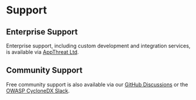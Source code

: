 # Support

## Enterprise Support

Enterprise support, including custom development and integration services, is available via [AppThreat Ltd][appthreat-homepage]. 


## Community Support
Free community support is also available via our [GitHub Discussions][cdxgen-discussions] or the [OWASP CycloneDX Slack][cyclonedx-cdxgen-slack].

[appthreat-homepage]: https://www.appthreat.com
[cdxgen-discussions]: https://github.com/CycloneDX/cdxgen/discussions
[cyclonedx-cdxgen-slack]: https://cyclonedx.slack.com/archives/C04NFFE1962